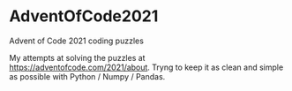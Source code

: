 # AdventOfCode2021
Advent of Code 2021 coding puzzles

My attempts at solving the puzzles at https://adventofcode.com/2021/about. Tryng to keep it as clean and simple as possible with Python / Numpy / Pandas.
